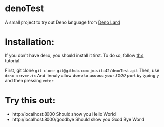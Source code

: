 # denoTest
A small project to try out Deno language from [Deno Land]

# Installation:
If you don't have deno, you should install it first. To do so, follow [this] tutorial.

First, git clone
`git clone git@github.com:jmisiti42/denoTest.git`
Then, use
`deno server.ts`
And finnaly allow deno to access your *8000* port by typing `y` and then pressing `enter`

# Try this out:
- http://localhost:8000
Should show you Hello World
- http://localhost:8000/goodbye
Should show you Good Bye World


[Deno Land]: <https://deno.land>
[this]: <https://deno.land>